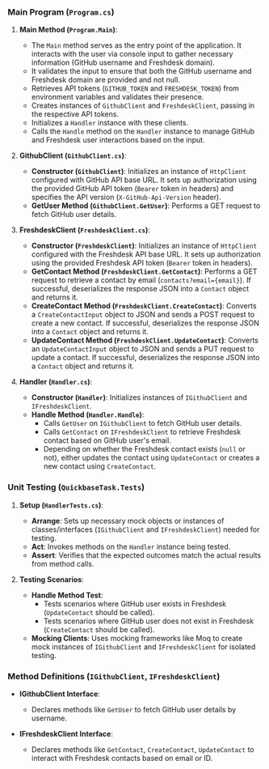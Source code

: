 ### Main Program (`Program.cs`)

1. **Main Method (`Program.Main`)**:
   - The `Main` method serves as the entry point of the application. It interacts with the user via console input to gather necessary information (GitHub username and Freshdesk domain).
   - It validates the input to ensure that both the GitHub username and Freshdesk domain are provided and not null.
   - Retrieves API tokens (`GITHUB_TOKEN` and `FRESHDESK_TOKEN`) from environment variables and validates their presence.
   - Creates instances of `GithubClient` and `FreshdeskClient`, passing in the respective API tokens.
   - Initializes a `Handler` instance with these clients.
   - Calls the `Handle` method on the `Handler` instance to manage GitHub and Freshdesk user interactions based on the input.

2. **GithubClient (`GithubClient.cs`)**:
   - **Constructor (`GithubClient`)**: Initializes an instance of `HttpClient` configured with GitHub API base URL. It sets up authorization using the provided GitHub API token (`Bearer` token in headers) and specifies the API version (`X-GitHub-Api-Version` header).
   - **GetUser Method (`GithubClient.GetUser`)**: Performs a GET request to fetch GitHub user details.
   
3. **FreshdeskClient (`FreshdeskClient.cs`)**:
   - **Constructor (`FreshdeskClient`)**: Initializes an instance of `HttpClient` configured with the Freshdesk API base URL. It sets up authorization using the provided Freshdesk API token (`Bearer` token in headers).
   - **GetContact Method (`FreshdeskClient.GetContact`)**: Performs a GET request to retrieve a contact by email (`contacts?email={email}`). If successful, deserializes the response JSON into a `Contact` object and returns it.
   - **CreateContact Method (`FreshdeskClient.CreateContact`)**: Converts a `CreateContactInput` object to JSON and sends a POST request to create a new contact. If successful, deserializes the response JSON into a `Contact` object and returns it.
   - **UpdateContact Method (`FreshdeskClient.UpdateContact`)**: Converts an `UpdateContactInput` object to JSON and sends a PUT request to update a contact. If successful, deserializes the response JSON into a `Contact` object and returns it.

4. **Handler (`Handler.cs`)**:
   - **Constructor (`Handler`)**: Initializes instances of `IGithubClient` and `IFreshdeskClient`.
   - **Handle Method (`Handler.Handle`)**:
     - Calls `GetUser` on `IGithubClient` to fetch GitHub user details.
     - Calls `GetContact` on `IFreshdeskClient` to retrieve Freshdesk contact based on GitHub user's email.
     - Depending on whether the Freshdesk contact exists (`null` or not), either updates the contact using `UpdateContact` or creates a new contact using `CreateContact`.

### Unit Testing (`QuickbaseTask.Tests`)

1. **Setup (`HandlerTests.cs`)**:
   - **Arrange**: Sets up necessary mock objects or instances of classes/interfaces (`IGithubClient` and `IFreshdeskClient`) needed for testing.
   - **Act**: Invokes methods on the `Handler` instance being tested.
   - **Assert**: Verifies that the expected outcomes match the actual results from method calls.

2. **Testing Scenarios**:
   - **Handle Method Test**:
     - Tests scenarios where GitHub user exists in Freshdesk (`UpdateContact` should be called).
     - Tests scenarios where GitHub user does not exist in Freshdesk (`CreateContact` should be called).
   - **Mocking Clients**: Uses mocking frameworks like Moq to create mock instances of `IGithubClient` and `IFreshdeskClient` for isolated testing.

### Method Definitions (`IGithubClient`, `IFreshdeskClient`)

- **IGithubClient Interface**:
  - Declares methods like `GetUser` to fetch GitHub user details by username.

- **IFreshdeskClient Interface**:
  - Declares methods like `GetContact`, `CreateContact`, `UpdateContact` to interact with Freshdesk contacts based on email or ID.
